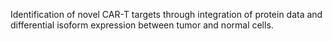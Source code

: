 Identification of novel CAR-T targets through integration of protein data and differential isoform expression between tumor and normal cells.
